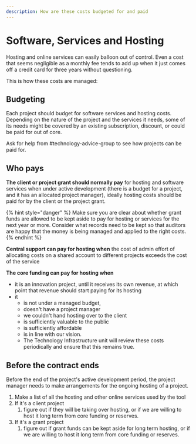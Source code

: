 ```yaml
---
description: How are these costs budgeted for and paid
---
```


# Software, Services and Hosting

Hosting and online services can easily balloon out of control. Even a cost that seems negligible as a monthly fee tends to add up when it just comes off a credit card for three years without questioning.

This is how these costs are managed:

## Budgeting

Each project should budget for software services and hosting costs. Depending on the nature of the project and the services it needs, some of its needs might be covered by an existing subscription, discount, or could be paid for out of core.

Ask for help from \#technology-advice-group to see how projects can be paid for. 

## Who pays

**The client or project grant should normally pay** for hosting and software services when under active development \(there is a budget for a project, and it has an allocated project manager\), ideally hosting costs should be paid for by the client or the project grant.

{% hint style="danger" %}
Make sure you are clear about whether grant funds are allowed to be kept aside to pay for hosting or services for the next year or more. Consider what records need to be kept so that auditors are happy that the money is being managed and applied to the right costs.
{% endhint %}

**Central support can pay for hosting when** the cost of admin effort of allocating costs on a shared account to different projects exceeds the cost of the service

**The core funding can pay for hosting when**

* it is an innovation project, until it receives its own revenue, at which point that revenue should start paying for its hosting
* it 
  * is not under a managed budget, 
  * doesn't have a project manager
  * we couldn't hand hosting over to the client
  * is sufficiently valuable to the public
  * is sufficiently affordable
  * is in line with our vision.
  * The Technology Infrastructure unit will review these costs periodically and ensure that this remains true.

## Before the contract ends

Before the end of the project's active development period, the project manager needs to make arrangements for the ongoing hosting of a project.

1. Make a list of all the hosting and other online services used by the tool
2. If it's a client project
   1. figure out if they will be taking over hosting, or if we are willing to host it long term from core funding or reserves.
3. If it's a grant project
   1. figure out if grant funds can be kept aside for long term hosting, or if we are willing to host it long term from core funding or reserves.






